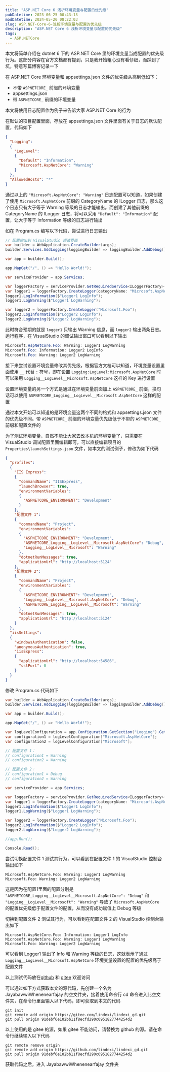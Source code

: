 ```yaml
---
title: "ASP.NET Core 6 浅析环境变量与配置的优先级"
pubDatetime: 2023-06-25 00:43:13
modDatetime: 2024-05-20 08:22:03
slug: ASP.NET-Core-6-浅析环境变量与配置的优先级
description: "ASP.NET Core 6 浅析环境变量与配置的优先级"
tags:
  - ASP.NETCore
---
```





本文将简单介绍在 dotnet 6 下的 ASP.NET Core 里的环境变量当成配置的优先级行为。这部分内容在官方文档都有提到，只是我开始粗心没有看仔细，而踩到了坑，特意写篇博客记录一下

<!--more-->


<!-- CreateTime:2023/6/25 8:43:13 -->
<!-- 标题： ASP.NET Core 浅析环境变量与配置的优先级 -->
<!-- 发布 -->
<!-- 博客 -->

在 ASP.NET Core 环境变量和 appsettings.json 文件的优先级从高到低如下：

- 不带 `ASPNETCORE_` 前缀的环境变量
- appsettings.json
- 带 `ASPNETCORE_` 前缀的环境变量

本文将使用日志配置作为例子来告诉大家 ASP.NET Core 的行为

在默认的项目配置里面，存放在 appsettings.json 文件里面有关于日志的默认配置，代码如下

```json
{
  "Logging": 
  {
    "LogLevel": 
    {
      "Default": "Information",
      "Microsoft.AspNetCore": "Warning"
    }
  },
  "AllowedHosts": "*"
}

```

通过以上的 `"Microsoft.AspNetCore": "Warning"` 日志配置可以知道，如果创建了使用 `Microsoft.AspNetCore` 前缀的 CategoryName 的 ILogger 日志，那么这个日志只有大于等于 Warning 等级的日志才能输出。而创建了其他前缀的 CategoryName 的 ILogger 日志，将可以采用 `"Default": "Information"` 配置，让大于等于 Information 等级的日志进行输出

如在 Program.cs 编写以下代码，尝试进行日志输出

```csharp
// 配置输出到 VisualStudio 调试界面
var builder = WebApplication.CreateBuilder(args);
builder.Services.AddLogging(loggingBuilder => loggingBuilder.AddDebug());

var app = builder.Build();

app.MapGet("/", () => "Hello World!");

var serviceProvider = app.Services;

var loggerFactory = serviceProvider.GetRequiredService<ILoggerFactory>();
var logger1 = loggerFactory.CreateLogger(categoryName: "Microsoft.AspNetCore.Foo");
logger1.LogInformation($"Logger1 LogInfo");
logger1.LogWarning($"Logger1 LogWarning");

var logger2 = loggerFactory.CreateLogger("Microsoft.Foo");
logger2.LogInformation($"Logger2 LogInfo");
logger2.LogWarning($"Logger2 LogWarning");
```

此时符合预期的就是 `logger1` 只输出 Warning 信息，而 `logger2` 输出两条日志。运行程序，在 VisualStudio 的调试输出窗口可以看到以下输出

```csharp
Microsoft.AspNetCore.Foo: Warning: Logger1 LogWarning
Microsoft.Foo: Information: Logger2 LogInfo
Microsoft.Foo: Warning: Logger2 LogWarning
```

接下来尝试设置环境变量修改其优先级，根据官方文档可以知道，环境变量设置里面使用 `__` 代替 `:` 符号，即在设置 `Logging:LogLevel:Microsoft.AspNetCore` 时可以采用 `Logging__LogLevel__Microsoft.AspNetCore` 这样的 Key 进行设置

设置环境变量的另一个方式是通过在环境变量前面加上 `ASPNETCORE_` 前缀，换句话可以使用 `ASPNETCORE_Logging__LogLevel__Microsoft.AspNetCore` 这样的配置

通过本文开始可以知道的是环境变量这两个不同的格式和 appsettings.json 文件的优先级不同。带 `ASPNETCORE_` 前缀的环境变量优先级低于不带的 `ASPNETCORE_` 前缀和配置文件的

为了测试环境变量，自然不能让大家去改本机的环境变量了，只需要在 VisualStudio 调试配置里面编辑即可，可以直接编辑项目的 `Properties\launchSettings.json` 文件，如本文的测试例子，修改为如下代码

```json
{
  "profiles": 
  {
    "IIS Express": 
    {
      "commandName": "IISExpress",
      "launchBrowser": true,
      "environmentVariables": 
      {
        "ASPNETCORE_ENVIRONMENT": "Development"
      }
    },
    "配置文件 1": 
    {
      "commandName": "Project",
      "environmentVariables": 
      {
        "ASPNETCORE_ENVIRONMENT": "Development",
        "ASPNETCORE_Logging__LogLevel__Microsoft.AspNetCore": "Debug",
        "Logging__LogLevel__Microsoft": "Warning"
      },
      "dotnetRunMessages": true,
      "applicationUrl": "http://localhost:5124"
    },
    "配置文件 2": 
    {
      "commandName": "Project",
      "environmentVariables": 
      {
        "ASPNETCORE_ENVIRONMENT": "Development",
        "Logging__LogLevel__Microsoft.AspNetCore": "Debug",
        "ASPNETCORE_Logging__LogLevel__Microsoft": "Warning"
      },
      "dotnetRunMessages": true,
      "applicationUrl": "http://localhost:5124"
    }
  },
  "iisSettings": 
  {
    "windowsAuthentication": false,
    "anonymousAuthentication": true,
    "iisExpress": 
    {
      "applicationUrl": "http://localhost:54586",
      "sslPort": 0
    }
  }
}
```

修改 Program.cs 代码如下

```csharp
var builder = WebApplication.CreateBuilder(args);
builder.Services.AddLogging(loggingBuilder => loggingBuilder.AddDebug());

var app = builder.Build();

app.MapGet("/", () => "Hello World!");

var logLevelConfiguration = app.Configuration.GetSection("Logging").GetSection("LogLevel");
var configuration1 = logLevelConfiguration["Microsoft.AspNetCore"];
var configuration2 = logLevelConfiguration["Microsoft"];

// 配置文件 1：
// configuration1 = Warning
// configuration2 = Warning

// 配置文件 2：
// configuration1 = Debug
// configuration2 = Warning

var serviceProvider = app.Services;

var loggerFactory = serviceProvider.GetRequiredService<ILoggerFactory>();
var logger1 = loggerFactory.CreateLogger(categoryName: "Microsoft.AspNetCore.Foo");
logger1.LogInformation($"Logger1 LogInfo");
logger1.LogWarning($"Logger1 LogWarning");

var logger2 = loggerFactory.CreateLogger("Microsoft.Foo");
logger2.LogInformation($"Logger2 LogInfo");
logger2.LogWarning($"Logger2 LogWarning");

//app.Run();

Console.Read();
```

尝试切换配置文件 1 测试其行为，可以看到在配置文件 1 的 VisualStudio 控制台输出如下

```
Microsoft.AspNetCore.Foo: Warning: Logger1 LogWarning
Microsoft.Foo: Warning: Logger2 LogWarning
```

这是因为在配置1里面的配置分别是 `"ASPNETCORE_Logging__LogLevel__Microsoft.AspNetCore": "Debug"` 和 `"Logging__LogLevel__Microsoft": "Warning"` 导致了 `Microsoft.AspNetCore` 的配置优先级低于配置文件的配置，从而没有成功赋值上 Debug 等级

切换到配置文件 2 测试其行为，可以看到在配置文件 2 的 VisualStudio 控制台输出如下

```
Microsoft.AspNetCore.Foo: Information: Logger1 LogInfo
Microsoft.AspNetCore.Foo: Warning: Logger1 LogWarning
Microsoft.Foo: Warning: Logger2 LogWarning
```

可以看到 Logger1 输出了 Info 和 Warning 等级的日志，这就表示了通过 `Logging__LogLevel__Microsoft.AspNetCore` 环境变量设置的配置的优先级高于配置文件

以上测试代码放在[github](https://github.com/lindexi/lindexi_gd/tree/91debf6e102bb11f8ecfd290c0951827744254d2/JayabawwiWhenenearfajay) 和 [gitee](https://gitee.com/lindexi/lindexi_gd/tree/91debf6e102bb11f8ecfd290c0951827744254d2/JayabawwiWhenenearfajay) 欢迎访问

可以通过如下方式获取本文的源代码，先创建一个名为 JayabawwiWhenenearfajay 的空文件夹，接着使用命令行 cd 命令进入此空文件夹，在命令行里面输入以下代码，即可获取到本文的代码

```
git init
git remote add origin https://gitee.com/lindexi/lindexi_gd.git
git pull origin 91debf6e102bb11f8ecfd290c0951827744254d2
```

以上使用的是 gitee 的源，如果 gitee 不能访问，请替换为 github 的源。请在命令行继续输入以下代码

```
git remote remove origin
git remote add origin https://github.com/lindexi/lindexi_gd.git
git pull origin 91debf6e102bb11f8ecfd290c0951827744254d2
```

获取代码之后，进入 JayabawwiWhenenearfajay 文件夹

